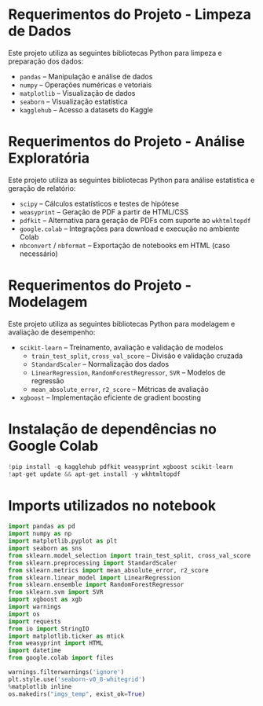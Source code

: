 # Requerimentos do Projeto - Limpeza de Dados 

Este projeto utiliza as seguintes bibliotecas Python para limpeza e preparação dos dados:

- `pandas` – Manipulação e análise de dados  
- `numpy` – Operações numéricas e vetoriais  
- `matplotlib` – Visualização de dados  
- `seaborn` – Visualização estatística  
- `kagglehub` – Acesso a datasets do Kaggle  

# Requerimentos do Projeto - Análise Exploratória

Este projeto utiliza as seguintes bibliotecas Python para análise estatística e geração de relatório:

- `scipy` – Cálculos estatísticos e testes de hipótese  
- `weasyprint` – Geração de PDF a partir de HTML/CSS  
- `pdfkit` – Alternativa para geração de PDFs com suporte ao `wkhtmltopdf`  
- `google.colab` – Integrações para download e execução no ambiente Colab  
- `nbconvert` / `nbformat` – Exportação de notebooks em HTML (caso necessário)  

# Requerimentos do Projeto - Modelagem

Este projeto utiliza as seguintes bibliotecas Python para modelagem e avaliação de desempenho:

- `scikit-learn` – Treinamento, avaliação e validação de modelos  
  - `train_test_split`, `cross_val_score` – Divisão e validação cruzada  
  - `StandardScaler` – Normalização dos dados  
  - `LinearRegression`, `RandomForestRegressor`, `SVR` – Modelos de regressão  
  - `mean_absolute_error`, `r2_score` – Métricas de avaliação  
- `xgboost` – Implementação eficiente de gradient boosting  

# Instalação de dependências no Google Colab

```python
!pip install -q kagglehub pdfkit weasyprint xgboost scikit-learn
!apt-get update && apt-get install -y wkhtmltopdf
```

# Imports utilizados no notebook

```python
import pandas as pd
import numpy as np
import matplotlib.pyplot as plt
import seaborn as sns
from sklearn.model_selection import train_test_split, cross_val_score
from sklearn.preprocessing import StandardScaler
from sklearn.metrics import mean_absolute_error, r2_score
from sklearn.linear_model import LinearRegression
from sklearn.ensemble import RandomForestRegressor
from sklearn.svm import SVR
import xgboost as xgb
import warnings
import os
import requests
from io import StringIO
import matplotlib.ticker as mtick
from weasyprint import HTML
import datetime
from google.colab import files

warnings.filterwarnings('ignore')
plt.style.use('seaborn-v0_8-whitegrid')
%matplotlib inline
os.makedirs("imgs_temp", exist_ok=True)
```
